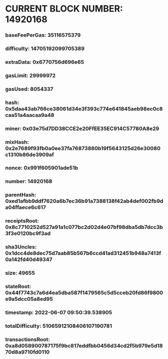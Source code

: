 # CURRENT BLOCK NUMBER: 14920168

### baseFeePerGas: 35116575379
### difficulty: 14705192099705389
### extraData: 0x6770756d696e65
### gasLimit: 29999972
### gasUsed: 8054337
### hash: 0x5daa43ab766ce38061d34e3f393c774e641845aeb98ec0c8caa51a4aacaa9a48
### miner: 0x03e75d7DD38CCE2e20FfEE35EC914C57780A8e29
### mixHash: 0x2e7689f93fb0a0ee37fa76873880b19f5643125d26e30080c1310b86de3909af
### nonce: 0x991f605901ade51b
### number: 14920168
### parentHash: 0xed1afbb9ddf7620a6b7ec36b91a7388138f42ab4def002fb9da04ffaece6c617
### receiptsRoot: 0x8c7710252d527a91a1c077bc2d02d4e07bf98dba5db7dcc3b3f3e0120bc9f3ad
### sha3Uncles: 0x1dcc4de8dec75d7aab85b567b6ccd41ad312451b948a7413f0a142fd40d49347
### size: 49655
### stateRoot: 0x44f7743c7a6d4ea5dba587f1479565c5d5cceb20fd86f9800e9a5dcc05a8ed95
### timestamp: 2022-06-07 09:50:39.538905
### totalDifficulty: 51065912108406107190781
### transactionsRoot: 0xa8d058900787175f9bc817eddfbb0456d34cd2f5b979e5d1870d8a9710fd0110
